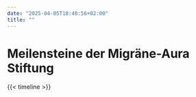 ```yaml
---
date: "2025-04-05T18:40:56+02:00"
title: ""
---
```


# Meilensteine der Migräne-Aura Stiftung

{{< timeline >}}
